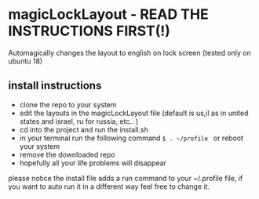 # magicLockLayout - READ THE INSTRUCTIONS FIRST(!)
Automagically changes the layout to english on lock screen (tested only on ubuntu 18)
## install instructions
 - clone the repo to your system
 - edit the layouts in the magicLockLayout file (default is us,il as in united states and israel, ru for russia, etc.. )
 - cd into the project and run the install.sh
 - in your terminal run the following command ```$ . ~/profile ``` or reboot your system
 - remove the downloaded repo
 - hopefully all your life problems will disappear 

please notice the install file adds a run command to your ~/.profile file, if you want to auto run it in a different way feel free to change it. 
